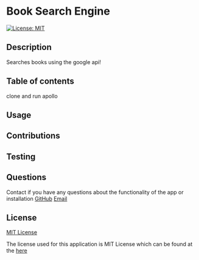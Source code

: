 # Book Search Engine
[![License: MIT](https://img.shields.io/badge/License-MIT-yellow.svg)](https://opensource.org/licenses/MIT)

## Description 

  Searches books using the google api!

## Table of contents

  clone and run apollo

## Usage

  

## Contributions

  

## Testing


## Questions
  Contact if you have any questions about the functionality of the app or installation
  [GitHub](https://github.com/coleparrish9@gmail.com)
  [Email](mailto:coleparrish9@gmail.com)

## License
[MIT License](https://choosealicense.com/licenses/mit/)

  The license used for this application is MIT License which can be found at the [here](https://choosealicense.com/licenses/mit/)
